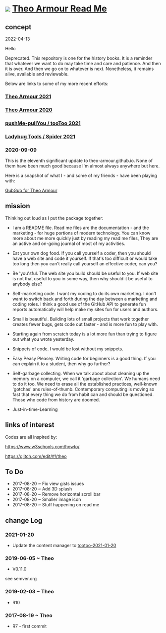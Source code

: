 # [![](https://pushme-pullyou.github.io/tootoo-2021/lib/assets/icons/mark-github.svg )](https://github.com/theo-armour/ "Source code on GitHub" ) [Theo Armour Read Me]( https://theo-armour.github.io "Home page" )


## concept

2022-04-13

Hello

Deprecated. This repository is one for the history books. It is a reminder that whatever we want to do may take time and care and patience. And then it is over. And then we go on to whatever is next. Nonetheless, it remains alive, available and reviewable.

Below are links to some of my more recent efforts:

### [Theo Armour 2021]( https://theo-armour.github.io/2021/ )

<!-- ### [Theo Armour Maps 2021]( https://theo-armour.github.io/maps-2021/ ) -->

### [Theo Armour 2020]( https://theo-armour.github.io/2020/ )

### [pushMe-pullYou / tooToo 2021]( http://pushme-pullyou.github.io/tootoo-2021/ )

### [Ladybug Tools / Spider 2021](https://www.ladybug.tools/spider-2021/ )

### 2020-09-09

This is the eleventh significant update to theo-armour.github.io. None of them have been much good because I'm almost always anywhere but here.

Here is a snapshot of what I - and some of my friends - have been playing with:

[GubGub for Theo Armour]( https://pushme-pullyou.github.io/gubgub )



## mission


Thinking out loud as I put the package together:

* I am a README file. Read me files are the documentation - and the marketing - for huge portions of modern technology. You can know more about me more quickly just by reading my read me files, They are an active and on-going journal of most of my activities.

* Eat your own dog food. If you call yourself a coder, then you should have a web site and code it yourself. If that's too difficult or would take too long then you can't really call yourself an effective coder, can you?

* Be 'you'sful. The web site you build should be useful to you. If web site is not that useful to you in some way, then why should it be useful to anybody else?

* Self-marketing code. I want my coding to do its own marketing. I don't want to switch back and forth during the day between a marketing and coding roles. I think a good use of the GitHub API to generate fun reports automatically will help make my sites fun for users and authors.

* Small is beautiful. Building lots of small projects that work together creates fewer bugs, gets code out faster - and is more fun to play with.

* Starting again from scratch today is a lot more fun than trying to figure out what you wrote yesterday.

* Snippets of code. I would be lost without my snippets.

* Easy Peasy Pleasey. Writing code for beginners is a good thing. If you can explain it to a student, then why go further?

* Self-garbage collecting. When we talk about about cleaning up the memory on a computer, we call it 'garbage collection'. We humans need to do it too. We need to erase all the established practices, well-known 'gotchas' ans rules-of-thumb. Contemporary computing is moving so fast that every thing we do from habit can and should be questioned. Those who code from history are doomed.

* Just-in-time-Learning


## links of interest

Codes are all inspired by:

https://www.w3schools.com/howto/

https://glitch.com/edit/#!/theo


## To Do

* 2017-08-20 ~ Fix view gists issues
* 2017-08-20 ~ Add 3D splash
* 2017-08-20 ~ Remove horizontal scroll bar
* 2017-08-20 ~ Smaller image icon
* 2017-08-20 ~ Stuff happening on read me



## change Log

### 2021-01-20

* Update the content manager to [tootoo-2021-01-20]( https://pushme-pullyou.github.io/tootoo-2021/ )

### 2019-06-05 ~ Theo

* V0.11.0

see semver.org

### 2019-02-03 ~ Theo

* R10

### 2017-08-19 ~ Theo

* R7 - first commit
